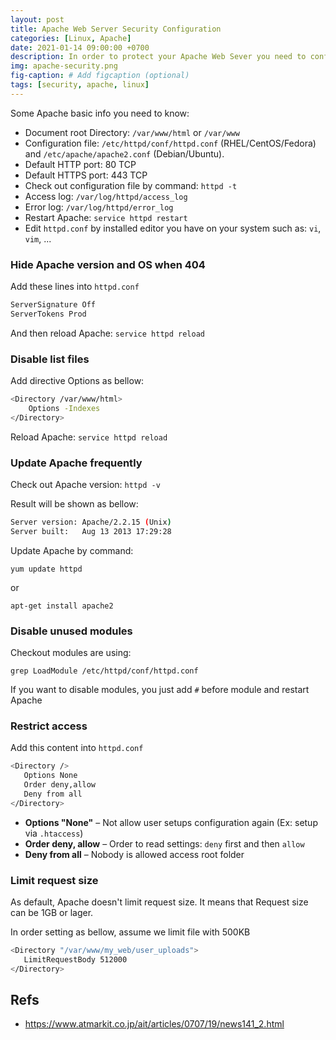 ```yaml
---
layout: post
title: Apache Web Server Security Configuration
categories: [Linux, Apache]
date: 2021-01-14 09:00:00 +0700
description: In order to protect your Apache Web Sever you need to config something such as hide server info, limit request size, etc ...
img: apache-security.png
fig-caption: # Add figcaption (optional)
tags: [security, apache, linux]
---
```


Some Apache basic info you need to know:

- Document root Directory: `/var/www/html` or `/var/www`
- Configuration file: `/etc/httpd/conf/httpd.conf` (RHEL/CentOS/Fedora) and `/etc/apache/apache2.conf` (Debian/Ubuntu).
- Default HTTP port: 80 TCP
- Default HTTPS port: 443 TCP
- Check out configuration file by command: `httpd -t`
- Access log: `/var/log/httpd/access_log`
- Error log: `/var/log/httpd/error_log`
- Restart Apache: `service httpd restart`
- Edit `httpd.conf` by installed editor you have on your system such as: `vi`, `vim`, ...

### Hide Apache version and OS when 404

Add these lines into `httpd.conf`

```bash
ServerSignature Off
ServerTokens Prod
```

And then reload Apache: `service httpd reload`

### Disable list files

Add directive Options as bellow:

```bash
<Directory /var/www/html>
    Options -Indexes
</Directory>
```

Reload Apache: `service httpd reload`

### Update Apache frequently
Check out Apache version: `httpd -v`

Result will be shown as bellow:

```bash
Server version: Apache/2.2.15 (Unix)
Server built:   Aug 13 2013 17:29:28
```

Update Apache by command: 

```
yum update httpd
``` 

or 

```
apt-get install apache2
```

### Disable unused modules
Checkout modules are using:

```
grep LoadModule /etc/httpd/conf/httpd.conf
```

If you want to disable modules, you just add `#` before module and restart Apache

### Restrict access

Add this content into `httpd.conf`

```bash
<Directory />
   Options None
   Order deny,allow
   Deny from all
</Directory>
```

- **Options "None"** – Not allow user setups configuration again (Ex: setup via `.htaccess`)
- **Order deny, allow** – Order to read settings: `deny` first and then `allow`
- **Deny from all** – Nobody is allowed access root folder

### Limit request size

As default, Apache doesn't limit request size. It means that Request size can be 1GB or lager.

In order setting as bellow, assume we limit file with 500KB

```bash
<Directory "/var/www/my_web/user_uploads">
   LimitRequestBody 512000
</Directory>
```

## Refs
- https://www.atmarkit.co.jp/ait/articles/0707/19/news141_2.html
